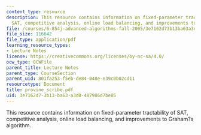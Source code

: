 ```yaml
---
content_type: resource
description: This resource contains information on fixed-parameter tractability of
  SAT, competitive analysis, online load balancing, and improvements to Graham?s algorithm.
file: /courses/6-854j-advanced-algorithms-fall-2005/3e7162d73b13ba63a3d0487986d7be85_provine_scribe.pdf
file_size: 116642
file_type: application/pdf
learning_resource_types:
- Lecture Notes
license: https://creativecommons.org/licenses/by-nc-sa/4.0/
ocw_type: OCWFile
parent_title: Lecture Notes
parent_type: CourseSection
parent_uid: 801fa253-f5eb-de84-048e-e39c0b02cd11
resourcetype: Document
title: provine_scribe.pdf
uid: 3e7162d7-3b13-ba63-a3d0-487986d7be85
---
```

This resource contains information on fixed-parameter tractability of SAT, competitive analysis, online load balancing, and improvements to Graham?s algorithm.